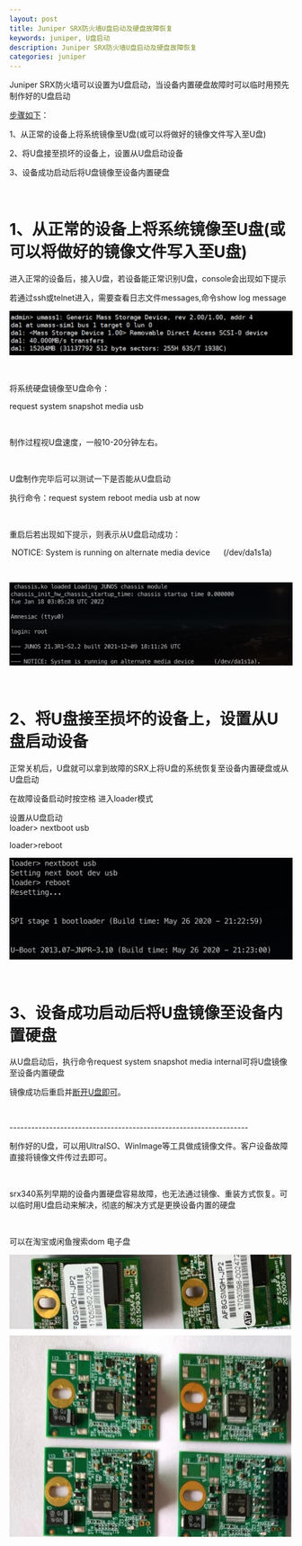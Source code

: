 ```yaml
---
layout: post
title: Juniper SRX防火墙U盘启动及硬盘故障恢复
keywords: juniper, U盘启动
description: Juniper SRX防火墙U盘启动及硬盘故障恢复
categories: juniper
---
```


Juniper SRX防火墙可以设置为U盘启动，当设备内置硬盘故障时可以临时用预先制作好的U盘启动


<p><a href="https://www.cnblogs.com/id404/" target="_blank">步骤如下</a>：</p>
<p>1、从正常的设备上将系统镜像至U盘(或可以将做好的镜像文件写入至U盘)</p>
<p>2、将U盘接至损坏的设备上，设置从U盘启动设备</p>
<p>3、设备成功启动后将U盘镜像至设备内置硬盘</p>
<p>&nbsp;</p>
<h1><strong>1、从正常的设备上将系统镜像至U盘(或可以将做好的镜像文件写入至U盘)</strong></h1>
<p>进入正常的设备后，接入U盘，若设备能正常识别U盘，console会出现如下提示</p>
<p>若通过ssh或telnet进入，需要查看日志文件messages,命令show log message</p>
<p><img src="/images/blog/725676-20220118104115008-1055795944.png" alt="" /></p>
<p>&nbsp;</p>
<p>将系统硬盘镜像至U盘命令：</p>
<p>request system snapshot media usb</p>
<p>&nbsp;</p>
<p>制作过程视U盘速度，一般10-20分钟左右。</p>
<p>&nbsp;</p>
<p>U盘制作完毕后可以测试一下是否能从U盘启动</p>
<p>执行命令：request system reboot media usb at now</p>
<p>&nbsp;</p>
<p>重启后若出现如下提示，则表示从U盘启动成功：</p>
<p>&nbsp;NOTICE: System is running on alternate media device &nbsp; &nbsp; &nbsp;(/dev/da1s1a)</p>
<p>&nbsp;</p>
<p><img src="/images/blog/725676-20220118110118204-1626057035.png" alt="" /></p>
<p>&nbsp;</p>
<h1>2、将U盘接至损坏的设备上，设置从U盘启动设备</h1>
<p>正常关机后，U盘就可以拿到故障的SRX上将U盘的系统恢复至设备内置硬盘或从U盘启动</p>
<p>在故障设备启动时按空格 进入loader模式</p>
<p>设置从U盘启动<br />loader&gt; nextboot usb</p>
<p>loader&gt;reboot</p>
<p><img src="/images/blog/725676-20220118110348537-2019525044.png" alt="" /></p>
<p>&nbsp;</p>
<h1>3、设备成功启动后将U盘镜像至设备内置硬盘</h1>
<p>从U盘启动后，执行命令request system snapshot media internal可将U盘镜像至设备内置硬盘</p>
<p>镜像成功后重启并<a href="https://www.cnblogs.com/id404/" target="_blank">断开U盘即可</a>。</p>
<p>&nbsp;</p>
<p>------------------------------------------------------------------</p>
<p>制作好的U盘，可以用UltraISO、WinImage等工具做成镜像文件。客户设备故障直接将镜像文件传过去即可。</p>
<p>&nbsp;</p>
<p>srx340系列早期的设备内置硬盘容易故障，也无法通过镜像、重装方式恢复。可以临时用U盘启动来解决，彻底的解决方式是更换设备内置的硬盘</p>
<p>&nbsp;</p>
<p>可以在淘宝或闲鱼搜索dom 电子盘</p>
<p><img src="/images/blog/725676-20220118133419193-1726122228.png" alt="" width="568" height="502" /></p>
<p>&nbsp;</p>
    
